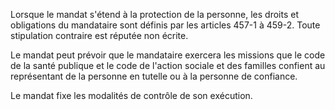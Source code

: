 Lorsque le mandat s'étend à la protection de la personne, les droits et obligations du mandataire sont définis par les articles 457-1 à 459-2. Toute stipulation contraire est réputée non écrite.

Le mandat peut prévoir que le mandataire exercera les missions que le code de la santé publique et le code de l'action sociale et des familles confient au représentant de la personne en tutelle ou à la personne de confiance.

Le mandat fixe les modalités de contrôle de son exécution.

